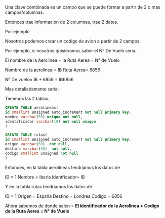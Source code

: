 Una clave combinada es un campo que se puede formar a partir de 2  o mas campos/columnas.

Entonces trae informacion de 2 columnas, trae 2 datos.

Por ejemplo

Nosotros podemos crear un codigo de avion a partir de  2 campos.

Por ejemplo, si nosotros quisieramos saber el N° De Vuelo seria.

El nombre de la Aerolinea + la Ruta Aerea = N° de Vuelo 

Nombre de la aerolinea = IB
Ruta Aerea= 6856

N° De vuelo= IB + 6856 = IB6856


Mas detalladamente seria:

Tenemos las 2 tablas.

```sql
CREATE TABLE aerolineas(
id smallint unsigned auto_increment not null primary key,
nombre varchar(50) unique not null,
identificador varchar(10) not null unique
)
```

```sql
CREATE TABLE rutas(
id smallint unsigned auto_increment not null primary key,
origen varchar(50)  not null,
destino varchar(50)  not null,
codigo smallint unsigned not null
)
```

Entonces, en la tabla aerolineas tendriamos los datos de 

ID = 1
Nombre = Iberia
Identficador= IB


Y en la tabla rutas tendriamos los datos de

ID = 1
Origen = España
Destino = Londres
Codigo = 6856

Ahora sabemos de donde salen = **El identificador de la Aerolinea + Codigo de la Ruta Aerea = N° de Vuelo** 

